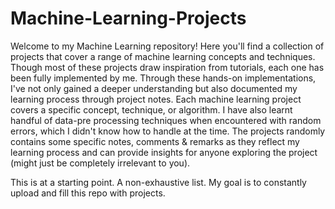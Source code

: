 # Machine-Learning-Projects
Welcome to my Machine Learning repository! Here you'll find a collection of projects that cover a range of machine learning concepts and techniques. Though most of these projects draw inspiration from tutorials, each one has been fully implemented by me. Through these hands-on implementations, I've not only gained a deeper understanding but also documented my learning process through project notes. Each  machine learning project covers a specific concept, technique, or algorithm. I have also learnt handful of data-pre processing techniques when encountered with random errors, which I didn't know how to handle at the time. The projects randomly contains some specific notes, comments & remarks as they reflect my learning process and can provide insights for anyone exploring the project (might just be completely irrelevant to you). 

This is at a starting point. A non-exhaustive list. My goal is to constantly upload and fill this repo with projects.  
